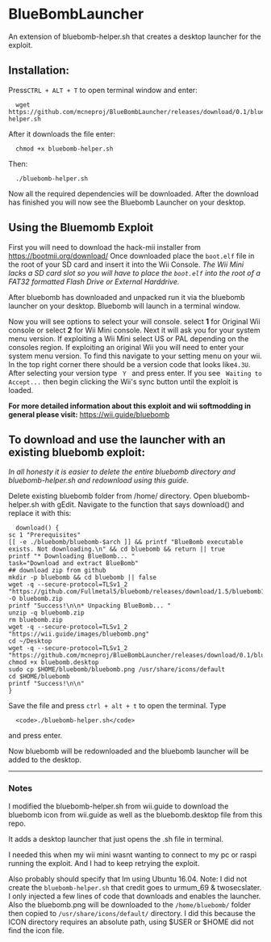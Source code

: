 # BlueBombLauncher
An extension of bluebomb-helper.sh that creates a desktop launcher for the exploit.

## Installation:

Press<code>CTRL + ALT + T</code> to open terminal window and enter:

      wget https://github.com/mcneproj/BlueBombLauncher/releases/download/0.1/bluebomb-helper.sh

After it downloads the file enter:
    
      chmod +x bluebomb-helper.sh

Then:
    
      ./bluebomb-helper.sh

Now all the required dependencies will be downloaded.
After the download has finished you will now see the Bluebomb Launcher on your desktop.

## Using the Bluemomb Exploit
First you will need to download the hack-mii installer from https://bootmii.org/download/
Once downloaded place the <code>boot.elf</code> file in the root of your SD card and insert it into the Wii Console.
<i>The Wii Mini lacks a SD card slot so you will have to place the <code>boot.elf</code> into the root of a FAT32 formatted Flash Drive or External Harddrive.</i>


After bluebomb has downloaded and unpacked run it via the bluebomb launcher on your desktop.
Bluebomb will launch in a terminal window.

Now you will see options to select your will console. select <b>1</b> for Original Wii console or select <b>2</b> for Wii Mini console.
Next it will ask you for your system menu version. If exploiting a Wii Mini select US or PAL depending on the consoles region. If exploiting an original Wii you will need to enter your system menu version. To find this navigate to your setting menu on your wii. In the top right corner there should be a version code that looks like<code>4.3U</code>.
After selecting your version type <code> Y </code> and press enter. If you see <code> Waiting to Accept...</code> then begin clicking the Wii's sync button until the exploit is loaded.

<b>For more detailed information about this exploit and wii softmodding in general please visit:</b> https://wii.guide/bluebomb



## To download and use the launcher with an existing bluebomb exploit:

<i>In all honesty it is easier to delete the entire bluebomb directory and bluebomb-helper.sh and redownload using this guide.</i>

Delete existing bluebomb folder from /home/ directory.
Open bluebomb-helper.sh with gEdit.
Navigate to the function that says download() and replace it with this:
      
      download() {
    sc 1 "Prerequisites"
    [[ -e ./bluebomb/bluebomb-$arch ]] && printf "BlueBomb executable exists. Not downloading.\n" && cd bluebomb && return || true
    printf "* Downloading BlueBomb... "
    task="Download and extract BlueBomb"
    ## download zip from github
    mkdir -p bluebomb && cd bluebomb || false
    wget -q --secure-protocol=TLSv1_2 "https://github.com/Fullmetal5/bluebomb/releases/download/1.5/bluebomb1.5.zip" -O bluebomb.zip
    printf "Success!\n\n* Unpacking BlueBomb... "
    unzip -q bluebomb.zip
    rm bluebomb.zip
    wget -q --secure-protocol=TLSv1_2 "https://wii.guide/images/bluebomb.png"
    cd ~/Desktop    
    wget -q --secure-protocol=TLSv1_2 "https://github.com/mcneproj/BlueBombLauncher/releases/download/0.1/bluebomb.desktop"
    chmod +x bluebomb.desktop
    sudo cp $HOME/bluebomb/bluebomb.png /usr/share/icons/default
    cd $HOME/bluebomb    
    printf "Success!\n\n"
    }
Save the file and press <code>ctrl + alt + t</code> to open the terminal.
Type

      <code>./bluebomb-helper.sh</code>

and press enter.

Now bluebomb will be redownloaded and the bluebomb launcher will be added to the desktop.


_______________________________________________________________________________________________________________________________________
### Notes

I modified the bluebomb-helper.sh from wii.guide to download the bluebomb icon from wii.guide as well as the bluebomb.desktop file from this repo.

It adds a desktop launcher that just opens the .sh file in terminal.

I needed this when my wii mini wasnt wanting to connect to my pc or raspi running the exploit. And I had to keep retrying the exploit.

Also probably should specify that Im using Ubuntu 16.04.
Note: I did not create the <code>bluebomb-helper.sh</code> that credit goes to urmum_69 & twosecslater. 
I only injected a few lines of code that downloads and enables the launcher. 
Also the bluebomb.png will be downloaded to the <code>/home/bluebomb/</code> folder then copied to <code>/usr/share/icons/default/</code> directory. 
I did this because the ICON directory requires an absolute path, using $USER or $HOME did not find the icon file.
